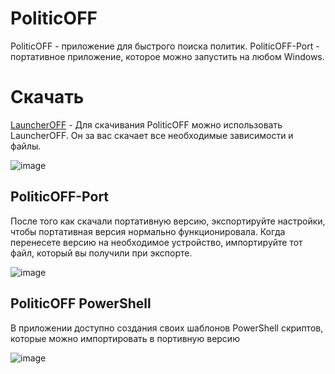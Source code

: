# PoliticOFF
PoliticOFF - приложение для быстрого поиска политик.
PoliticOFF-Port - портативное приложение, которое можно запустить на любом Windows.

# Скачать
[LauncherOFF](https://github.com/Camyil-89/LauncherOFF-Publish/tree/main) - Для скачивания PoliticOFF можно использовать LauncherOFF. Он за вас скачает все необходимые зависимости и файлы.

![image](https://github.com/Camyil-89/PoliticOFF-Publish/assets/76705837/e2f9eb97-cbb3-4270-b8ce-1905e567ab24)

## PoliticOFF-Port
После того как скачали портативную версию, экспортируйте настройки, чтобы портативная версия нормально функционировала. Когда перенесете версию на необходимое устройство, импортируйте тот файл, который вы получили при экспорте.

![image](https://github.com/Camyil-89/PoliticOFF-Publish/assets/76705837/b162224b-b1b2-436a-9bbc-4cd67ed08a06)

## PoliticOFF PowerShell
В приложении доступно создания своих шаблонов PowerShell скриптов, которые можно импортировать в портивную версию

![image](https://github.com/Camyil-89/PoliticOFF-Publish/assets/76705837/6da9c64d-349b-417c-83fe-012c3c94d55e)

